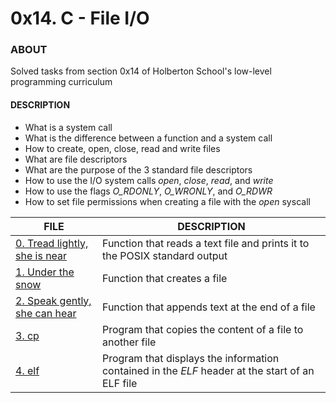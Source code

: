 # 0x14. C - File I/O

### ABOUT
Solved tasks from section 0x14 of Holberton School's low-level programming curriculum

#### DESCRIPTION
* What is a system call
* What is the difference between a function and a system call
* How to create, open, close, read and write files
* What are file descriptors
* What are the purpose of the 3 standard file descriptors
* How to use the I/O system calls _open_, _close_, _read_, and _write_
* How to use the flags *O_RDONLY*, *O_WRONLY*, and *O_RDWR*
* How to set file permissions when creating a file with the _open_ syscall

FILE | DESCRIPTION
----|----
[0. Tread lightly, she is near](./0-read_textfile.c) | Function that reads a text file and prints it to the POSIX standard output
[1. Under the snow](./1-create_file.c) | Function that creates a file
[2. Speak gently, she can hear](./2-append_text_to_file.c) | Function that appends text at the end of a file
[3. cp](./3-cp.c) | Program that copies the content of a file to another file
[4. elf](./100-elf_header.c) | Program that displays the information contained in the _ELF_ header at the start of an ELF file
